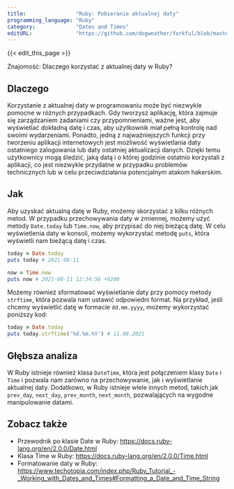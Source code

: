 ```yaml
---
title:                "Ruby: Pobieranie aktualnej daty"
programming_language: "Ruby"
category:             "Dates and Times"
editURL:              "https://github.com/dogweather/forkful/blob/master/content/pl/ruby/getting-the-current-date.md"
---
```


{{< edit_this_page >}}

Znajomość: Dlaczego korzystać z aktualnej daty w Ruby?

## Dlaczego

Korzystanie z aktualnej daty w programowaniu może być niezwykle pomocne w różnych przypadkach. Gdy tworzysz aplikację, która zajmuje się zarządzaniem zadaniami czy przypomnieniami, ważne jest, aby wyświetlać dokładną datę i czas, aby użytkownik miał pełną kontrolę nad swoimi wydarzeniami. Ponadto, jedną z najważniejszych funkcji przy tworzeniu aplikacji internetowych jest możliwość wyświetlania daty ostatniego zalogowania lub daty ostatniej aktualizacji danych. Dzięki temu użytkownicy mogą śledzić, jaką datą i o której godzinie ostatnio korzystali z aplikacji, co jest niezwykle przydatne w przypadku problemów technicznych lub w celu przeciwdziałania potencjalnym atakom hakerskim.

## Jak

Aby uzyskać aktualną datę w Ruby, możemy skorzystać z kilku różnych metod. W przypadku przechowywania daty w zmiennej, możemy użyć metody `Date.today` lub `Time.now`, aby przypisać do niej bieżącą datę. W celu wyświetlenia daty w konsoli, możemy wykorzystać metodę `puts`, która wyświetli nam bieżącą datę i czas.

```Ruby
today = Date.today
puts today # 2021-08-11

now = Time.now
puts now # 2021-08-11 12:34:56 +0200
```

Możemy również sformatować wyświetlanie daty przy pomocy metody `strftime`, która pozwala nam ustawić odpowiedni format. Na przykład, jeśli chcemy wyświetlić datę w formacie `dd.mm.yyyy`, możemy wykorzystać poniższy kod:

```Ruby
today = Date.today
puts today.strftime('%d.%m.%Y') # 11.08.2021
```

## Głębsza analiza

W Ruby istnieje również klasa `DateTime`, która jest połączeniem klasy `Date` i `Time` i pozwala nam zarówno na przechowywanie, jak i wyświetlanie aktualnej daty. Dodatkowo, w Ruby istnieje wiele innych metod, takich jak `prev_day`, `next_day`, `prev_month`, `next_month`, pozwalających na wygodne manipulowanie datami.

## Zobacz także

- Przewodnik po klasie Date w Ruby: https://docs.ruby-lang.org/en/2.0.0/Date.html
- Klasa Time w Ruby: https://docs.ruby-lang.org/en/2.0.0/Time.html
- Formatowanie daty w Ruby: https://www.techotopia.com/index.php/Ruby_Tutorial_-_Working_with_Dates_and_Times#Formatting_a_Date_and_Time_String